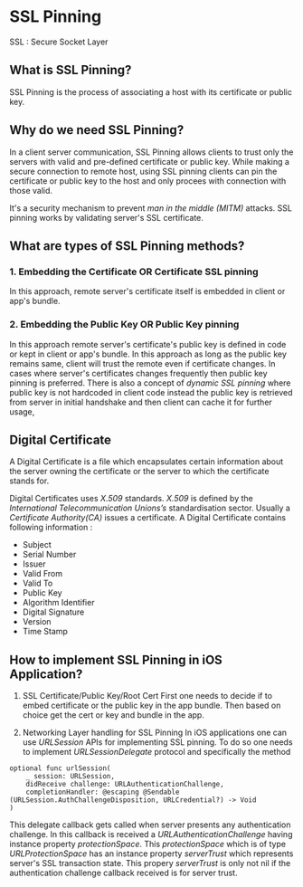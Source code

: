 # SSL Pinning

SSL : Secure Socket Layer

## What is SSL Pinning?
SSL Pinning is the process of associating a host with its certificate or public key.


## Why do we need SSL Pinning?
In a client server communication, SSL Pinning allows clients to trust only the servers with valid and pre-defined certificate
or public key. While making a secure connection to remote host, using SSL pinning clients can pin the certificate or public
key to the host and only procees with connection with those valid.

It's a security mechanism to prevent *man in the middle (MITM)* attacks. SSL pinning works by validating
server's SSL certificate.

## What are types of SSL Pinning methods?

### 1. Embedding the Certificate OR Certificate SSL pinning
In this approach, remote server's certificate itself is embedded in client or app's bundle.

### 2. Embedding the Public Key OR Public Key pinning
In this approach remote server's certificate's public key is defined in code or kept in client or app's bundle.
In this approach as long as the public key remains same, client will trust the remote even if certificate changes.
In cases where server's certificates changes frequently then public key pinning is preferred.
There is also a concept of *dynamic SSL pinning* where public key is not hardcoded in client code
instead the public key is retrieved from server in initial handshake and then client can cache it for further
usage,

## Digital Certificate

A Digital Certificate is a file which encapsulates certain information about the server owning the certificate or the
server to which the certificate stands for.

Digital Certificates uses *X.509* standards. *X.509* is defined by the *International Telecommunication Unions’s*
standardisation sector. Usually a *Certificate Authority(CA)* issues a certificate. A Digital Certificate
contains following information :
- Subject
- Serial Number
- Issuer
- Valid From
- Valid To
- Public Key
- Algorithm Identifier
- Digital Signature
- Version
- Time Stamp


## How to implement SSL Pinning in iOS Application?

1. SSL Certificate/Public Key/Root Cert
First one needs to decide if to embed certificate or the public key in the app bundle. Then based on choice get the cert
or key and bundle in the app.

2. Networking Layer handling for SSL Pinning
In iOS applications one can use *URLSession* APIs for implementing SSL pinning. 
To do so one needs to implement *URLSessionDelegate* protocol and specifically the method

```
optional func urlSession(
    _ session: URLSession,
    didReceive challenge: URLAuthenticationChallenge,
    completionHandler: @escaping @Sendable (URLSession.AuthChallengeDisposition, URLCredential?) -> Void
)
```

This delegate callback gets called when server presents any authentication challenge.
In this callback is received a *URLAuthenticationChallenge* having instance property *protectionSpace*.
This *protectionSpace* which is of type *URLProtectionSpace* has an instance property *serverTrust* which represents server's
SSL transaction state.
This propery *serverTrust* is only not nil if the authentication challenge callback received is for server trust.

